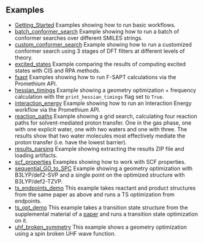 ## Examples

* [Getting_Started](Getting_Started) Examples showing how to run basic workflows.
* [batch_conformer_search](batch_conformer_search) Example showing how to run a batch of conformer searches over different SMILES strings.
* [custom_conformer_search](custom_conformer_search) Example showing how to run a customized conformer search using 3 stages of DFT filters at different levels of theory.
* [excited_states](excited_states) Example comparing the results of computing excited states with CIS and RPA methods.
* [fsapt](fsapt) Examples showing how to run F-SAPT calculations via the Promethium API.
* [hessian_timings](hessian_timings) Example showing a geometry optimization + frequency calculation with the `print_hessian_timings` flag set to `True`.
* [interaction_energy](interaction_energy) Example showing how to run an Interaction Energy workflow via the Promethium API.
* [reaction_paths](reaction_paths) Example showing a grid search, calculating four reaction paths for solvent-mediated proton transfer. One in the gas phase, one with one explicit water, one with two waters and one with three. The results show that two water molecules most effectively mediate the proton transfer (i.e. have the lowest barrier).
* [results_parsing](results_parsing) Example showing extracting the results ZIP file and loading artifacts.
* [scf_properties](scf_properties) Examples showing how to work with SCF properties.
* [sequential_GO_to_SPC](sequential_GO_to_SPC) Example showing a geometry optimization with B3LYP/def2-SVP and a single point on the optimized structure with B3LYP/def2-TZVP.
* [ts_endpoints_demo](ts_endpoint_demo) This example takes reactant and product structures from the same paper as above and runs a TS optimization from endpoints.
* [ts_opt_demo](ts_opt_demo) This example takes a transition state structure from the supplemental material of a [paper](https://pubs.acs.org/doi/10.1021/ja4034439) and runs a transition state optimization on it.
* [uhf_broken_symmetry](uhf_broken_symmetry) This example shows a geometry optimization using a spin broken UHF wave function.
